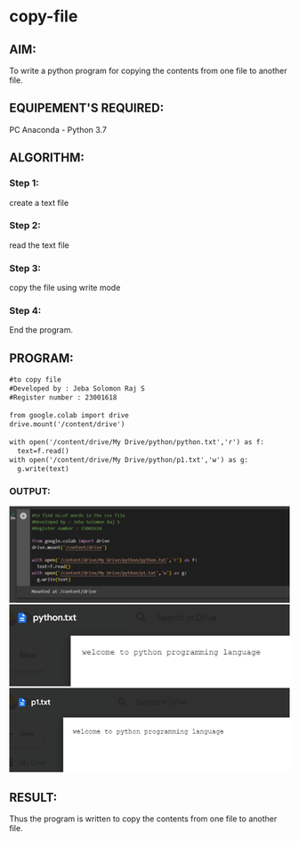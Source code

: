 # copy-file

## AIM:

To write a python program for copying the contents from one file to another file.

## EQUIPEMENT'S REQUIRED:

PC
Anaconda - Python 3.7

## ALGORITHM:

### Step 1:

create a text file

### Step 2:

read the text file

### Step 3:

copy the file using write mode

### Step 4:

End the program.

## PROGRAM:

```
#to copy file
#Developed by : Jeba Solomon Raj S
#Register number : 23001618

from google.colab import drive
drive.mount('/content/drive')

with open('/content/drive/My Drive/python/python.txt','r') as f:
  text=f.read()
with open('/content/drive/My Drive/python/p1.txt','w') as g:
  g.write(text)
```

### OUTPUT:

![output](/copy.png)
![output](/old.png)
![output](/new.png)

## RESULT:

Thus the program is written to copy the contents from one file to another file.
